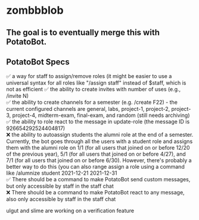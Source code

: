 # zombbblob
## The goal is to eventually merge this with PotatoBot.

## PotatoBot Specs  
✅  a way for staff to assign/remove roles (it might be easier to use a universal syntax for all roles like "/assign staff" instead of $staff, which is not as efficient
✅  the ability to create invites with number of uses (e.g., /invite N)  
✅  the ability to create channels for a semester (e.g. /create F22) - the current configured channels are general, labs, project-1, project-2, project-3, project-4, midterm-exam, final-exam, and random (still needs archiving)  
✅  the ability to role react to the message in update-role (the message ID is 926654292524404817)  
❌ the ability to autoassign students the alumni role at the end of a semester. Currently, the bot goes through all the users with a student role and assigns them with the alumni role on 1/1 (for all users that joined on or before 12/20 of the previous year), 5/1 (for all users that joined on or before 4/27), and 7/1 (for all users that joined on or before 6/30). However, there's probably a better way to do this (you can also range assign a role using a command like /alumnize student 2021-12-21 2021-12-31  
✅ There should be a command to make PotatoBot send custom messages, but only accessible by staff in the staff chat  
❌ There should be a command to make PotatoBot react to any message, also only accessible by staff in the staff chat  

ulgut and slime are working on a verification feature
